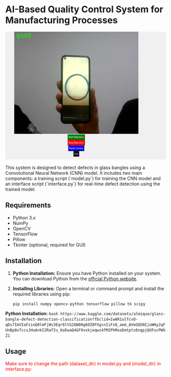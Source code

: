 # AI-Based Quality Control System for Manufacturing Processes

<p align="center">
<img src="Screenshot%202024-03-31%20023531.png" alt="Alt text" width="600" height="400">
</p>
This system is designed to detect defects in glass bangles using a Convolutional Neural Network (CNN) model. It includes two main components: a training script (`model.py`) for training the CNN model and an interface script (`interface.py`) for real-time defect detection using the trained model.

## Requirements

- Python 3.x
- NumPy
- OpenCV
- TensorFlow
- Pillow
- Tkinter (optional, required for GUI)

## Installation

1. **Python Installation:** Ensure you have Python installed on your system. You can download Python from the [official Python website](https://www.python.org/downloads/).

2. **Installing Libraries:** Open a terminal or command prompt and install the required libraries using pip:

   ```bash
   pip install numpy opencv-python tensorflow pillow tk scipy
    ```
 **Python Installation:**
    ```bash
   https://www.kaggle.com/datasets/almique/glass-bangle-defect-detection-classification?fbclid=IwAR1ulfcvO-qDs7ImVIaFzinQ0lmFjWs3Eqr6ltG2QN00g6OZ8FXgcnIiFsQ_aem_AVeGQSNIjoWHy2qFUnBp8xTccsJHuAnkI2RafIu_6oEwaQ4GF9vxkjeqwz4fM2PhMxoEmtpts6nqpjQUFucPWUZ1
     ```
## Usage
<span style="color:red;">Make sure to change the path (dataset_dir) in model.py and (model_dir) in interface.py:</span>


   
   


